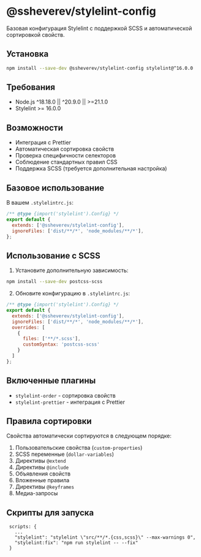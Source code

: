 # @ssheverev/stylelint-config

Базовая конфигурация Stylelint с поддержкой SCSS и автоматической сортировкой свойств.

## Установка

```bash
npm install --save-dev @ssheverev/stylelint-config stylelint@^16.0.0
```

## Требования

- Node.js ^18.18.0 || ^20.9.0 || >=21.1.0
- Stylelint >= 16.0.0

## Возможности

- Интеграция с Prettier
- Автоматическая сортировка свойств
- Проверка специфичности селекторов
- Соблюдение стандартных правил CSS
- Поддержка SCSS (требуется дополнительная настройка)

## Базовое использование

В вашем `.stylelintrc.js`:

```javascript
/** @type {import('stylelint').Config} */
export default {
  extends: ['@ssheverev/stylelint-config'],
  ignoreFiles: ['dist/**/*', 'node_modules/**/*'],
};
```

## Использование с SCSS

1. Установите дополнительную зависимость:

```bash
npm install --save-dev postcss-scss
```

2. Обновите конфигурацию в `.stylelintrc.js`:

```javascript
/** @type {import('stylelint').Config} */
export default {
  extends: ['@ssheverev/stylelint-config'],
  ignoreFiles: ['dist/**/*', 'node_modules/**/*'],
  overrides: [
    {
      files: ['**/*.scss'],
      customSyntax: 'postcss-scss'
    }
  ]
};
```

## Включенные плагины

- `stylelint-order` - сортировка свойств
- `stylelint-prettier` - интеграция с Prettier

## Правила сортировки

Свойства автоматически сортируются в следующем порядке:

1. Пользовательские свойства (`custom-properties`)
2. SCSS переменные (`dollar-variables`)
3. Директивы `@extend`
4. Директивы `@include`
5. Объявления свойств
6. Вложенные правила
7. Директивы `@keyframes`
8. Медиа-запросы

## Скрипты для запуска

```
 scripts: {
   ...
   "stylelint": "stylelint \"src/**/*.{css,scss}\" --max-warnings 0",
   "stylelint:fix": "npm run stylelint -- --fix"
 }
```
